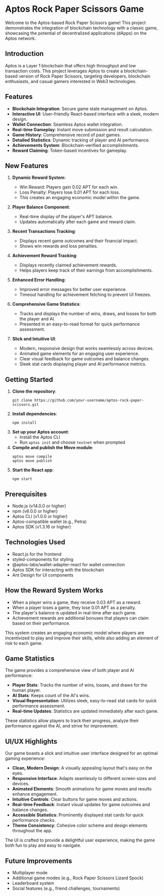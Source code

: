 # Aptos Rock Paper Scissors Game

Welcome to the Aptos-based Rock Paper Scissors game! This project demonstrates the integration of blockchain technology with a classic game, showcasing the potential of decentralized applications (dApps) on the Aptos network.

## Introduction

Aptos is a Layer 1 blockchain that offers high throughput and low transaction costs. This project leverages Aptos to create a blockchain-based version of Rock Paper Scissors, targeting developers, blockchain enthusiasts, and casual gamers interested in Web3 technologies.

## Features

- **Blockchain Integration**: Secure game state management on Aptos.
- **Interactive UI**: User-friendly React-based interface with a sleek, modern design.
- **Wallet Connection**: Seamless Aptos wallet integration.
- **Real-time Gameplay**: Instant move submission and result calculation.
- **Game History**: Comprehensive record of past games.
- **Detailed Statistics**: Dynamic tracking of player and AI performance.
- **Achievements System**: Blockchain-verified accomplishments.
- **Reward Claiming**: Token-based incentives for gameplay.

## New Features

1. **Dynamic Reward System**:

   - Win Reward: Players gain 0.02 APT for each win.
   - Loss Penalty: Players lose 0.01 APT for each loss.
   - This creates an engaging economic model within the game.

2. **Player Balance Component**:

   - Real-time display of the player's APT balance.
   - Updates automatically after each game and reward claim.

3. **Recent Transactions Tracking**:

   - Displays recent game outcomes and their financial impact.
   - Shows win rewards and loss penalties.

4. **Achievement Reward Tracking**:

   - Displays recently claimed achievement rewards.
   - Helps players keep track of their earnings from accomplishments.

5. **Enhanced Error Handling**:

   - Improved error messages for better user experience.
   - Timeout handling for achievement fetching to prevent UI freezes.

6. **Comprehensive Game Statistics**:

   - Tracks and displays the number of wins, draws, and losses for both the player and AI.
   - Presented in an easy-to-read format for quick performance assessment.

7. **Slick and Intuitive UI**:
   - Modern, responsive design that works seamlessly across devices.
   - Animated game elements for an engaging user experience.
   - Clear visual feedback for game outcomes and balance changes.
   - Sleek stat cards displaying player and AI performance metrics.

## Getting Started

1. **Clone the repository**:
   ```
   git clone https://github.com/your-username/aptos-rock-paper-scissors.git
   ```
2. **Install dependencies**:
   ```
   npm install
   ```
3. **Set up your Aptos account**:
   - Install the Aptos CLI
   - Run `aptos init` and choose `testnet` when prompted
4. **Compile and publish the Move module**:
   ```
   aptos move compile
   aptos move publish
   ```
5. **Start the React app**:
   ```
   npm start
   ```

## Prerequisites

- Node.js (v14.0.0 or higher)
- npm (v6.0.0 or higher)
- Aptos CLI (v1.0.0 or higher)
- Aptos-compatible wallet (e.g., Petra)
- Aptos SDK (v1.3.16 or higher)

## Technologies Used

- React.js for the frontend
- styled-components for styling
- @aptos-labs/wallet-adapter-react for wallet connection
- Aptos SDK for interacting with the blockchain
- Ant Design for UI components

## How the Reward System Works

- When a player wins a game, they receive 0.03 APT as a reward.
- When a player loses a game, they lose 0.01 APT as a penalty.
- The player's balance is updated in real-time after each game.
- Achievement rewards are additional bonuses that players can claim based on their performance.

This system creates an engaging economic model where players are incentivized to play and improve their skills, while also adding an element of risk to each game.

## Game Statistics

The game provides a comprehensive view of both player and AI performance:

- **Player Stats**: Tracks the number of wins, losses, and draws for the human player.
- **AI Stats**: Keeps count of the AI's wins.
- **Visual Representation**: Utilizes sleek, easy-to-read stat cards for quick performance assessment.
- **Real-time Updates**: Statistics are updated immediately after each game.

These statistics allow players to track their progress, analyze their performance against the AI, and strive for improvement.

## UI/UX Highlights

Our game boasts a slick and intuitive user interface designed for an optimal gaming experience:

- **Clean, Modern Design**: A visually appealing layout that's easy on the eyes.
- **Responsive Interface**: Adapts seamlessly to different screen sizes and devices.
- **Animated Elements**: Smooth animations for game moves and results enhance engagement.
- **Intuitive Controls**: Clear buttons for game moves and actions.
- **Real-time Feedback**: Instant visual updates for game outcomes and balance changes.
- **Accessible Statistics**: Prominently displayed stat cards for quick performance checks.
- **Theme Consistency**: Cohesive color scheme and design elements throughout the app.

The UI is crafted to provide a delightful user experience, making the game both fun to play and easy to navigate.

## Future Improvements

- Multiplayer mode
- Additional game modes (e.g., Rock Paper Scissors Lizard Spock)
- Leaderboard system
- Social features (e.g., friend challenges, tournaments)
